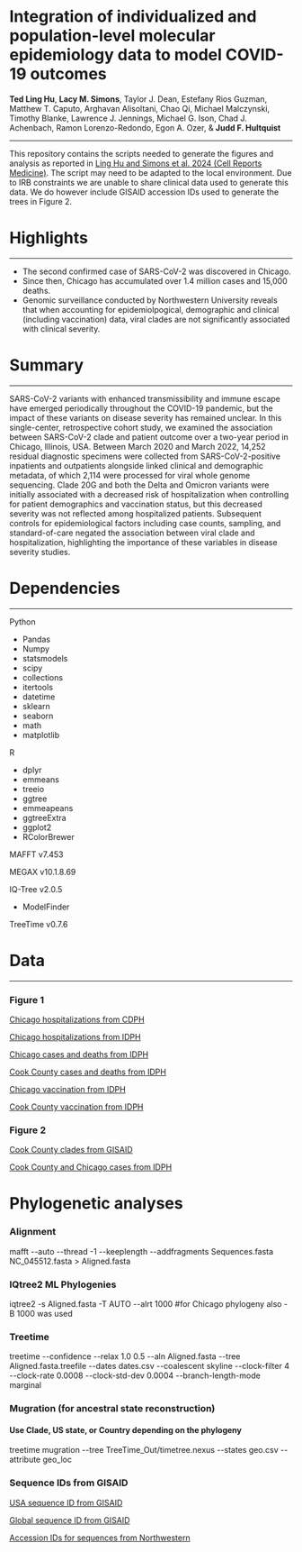 # Integration of individualized and population-level molecular epidemiology data to model COVID-19 outcomes
<b>Ted Ling Hu</b>, <b>Lacy M. Simons</b>, Taylor J. Dean, Estefany Rios Guzman, Matthew T. Caputo, Arghavan Alisoltani, Chao Qi, Michael Malczynski, Timothy Blanke, Lawrence J. Jennings, Michael G. Ison, Chad J. Achenbach, Ramon Lorenzo-Redondo, Egon A. Ozer, & <b>Judd F. Hultquist</b>

<hr>

This repository contains the scripts needed to generate the figures and analysis as reported in <a href="https://www.cell.com/cell-reports-medicine/fulltext/S2666-3791(23)00578-5">Ling Hu and Simons et al. 2024 (Cell Reports Medicine)</a>. The script may need to be adapted to the local environment. Due to IRB constraints we are unable to share clinical data used to generate this data. We do however include GISAID accession IDs used to generate the trees in Figure 2. 


# Highlights
<hr>
<ul>
  <li>The second confirmed case of SARS-CoV-2 was discovered in Chicago. </li>
  <li>Since then, Chicago has accumulated over 1.4 million cases and 15,000 deaths.</li>
  <li>Genomic surveillance conducted by Northwestern University reveals that when accounting for epidemiolpogical, demographic and clinical (including vaccination) data, viral clades are not significantly associated with clinical severity.</li>
</ul>

# Summary
<hr>
SARS-CoV-2 variants with enhanced transmissibility and immune escape have emerged periodically throughout the COVID-19 pandemic, but the impact of these variants on disease severity has remained unclear. In this single-center, retrospective cohort study, we examined the association between SARS-CoV-2 clade and patient outcome over a two-year period in Chicago, Illinois, USA. Between March 2020 and March 2022, 14,252 residual diagnostic specimens were collected from SARS-CoV-2-positive inpatients and outpatients alongside linked clinical and demographic metadata, of which 2,114 were processed for viral whole genome sequencing. Clade 20G and both the Delta and Omicron variants were initially associated with a decreased risk of hospitalization when controlling for patient demographics and vaccination status, but this decreased severity was not reflected among hospitalized patients. Subsequent controls for epidemiological factors including case counts, sampling, and standard-of-care negated the association between viral clade and hospitalization, highlighting the importance of these variables in disease severity studies.


# Dependencies
<hr>
Python
<ul>
  <li> Pandas </li>
  <li> Numpy </li>
  <li> statsmodels </li>
  <li> scipy </li>
  <li> collections </li>
  <li> itertools </li>
  <li> datetime </li>
  <li> sklearn </li>
  <li> seaborn </li>
  <li> math </li>
  <li> matplotlib </li>
</ul>
R
<ul>
  <li> dplyr </li>
  <li> emmeans </li>
  <li> treeio </li>
  <li> ggtree </li>
  <li> emmeapeans </li>
  <li> ggtreeExtra </li>
  <li> ggplot2 </li>
  <li> RColorBrewer </li>
</ul>

MAFFT v7.453

MEGAX v10.1.8.69

IQ-Tree v2.0.5
<ul>
  <li> ModelFinder </li>
</ul>
TreeTime v0.7.6

# Data
<hr>

### Figure 1

<a href="https://github.com/tedlinghu/molecular_epidemiology_covid19_chicago/blob/main/Data/chicago_hosp_cdph.csv">Chicago hospitalizations from CDPH</a> 

<a href="https://github.com/tedlinghu/molecular_epidemiology_covid19_chicago/blob/main/Data/chicago_hosp_idph.csv">Chicago hospitalizations from IDPH</a>

<a href="https://github.com/tedlinghu/molecular_epidemiology_covid19_chicago/blob/main/Data/chicago_cases_test_desths_idph.csv.csv">Chicago cases and deaths from IDPH</a>

<a href="https://github.com/tedlinghu/molecular_epidemiology_covid19_chicago/blob/main/Data/cook_county_cases_test_desths_idph.csv">Cook County cases and deaths from IDPH</a>

<a href="https://github.com/tedlinghu/molecular_epidemiology_covid19_chicago/blob/main/Data/chicago_vax_idph.csv">Chicago vaccination from IDPH</a>

<a href="https://github.com/tedlinghu/molecular_epidemiology_covid19_chicago/blob/main/Data/cook_vax_idph.csv">Cook County vaccination from IDPH</a>

### Figure 2

<a href="https://github.com/tedlinghu/molecular_epidemiology_covid19_chicago/blob/main/Data/cook_county_clades_gisaid.csv">Cook County clades from GISAID</a>

<a href="https://github.com/tedlinghu/molecular_epidemiology_covid19_chicago/blob/main/Data/cook_chicago_cases_idph.csv">Cook County and Chicago cases from IDPH</a>


# Phylogenetic analyses

### Alignment

mafft --auto --thread -1 --keeplength --addfragments Sequences.fasta NC_045512.fasta > Aligned.fasta

### IQtree2 ML Phylogenies

iqtree2 -s Aligned.fasta -T AUTO --alrt 1000 #for Chicago phylogeny also -B 1000 was used

### Treetime

treetime --confidence --relax 1.0 0.5 --aln Aligned.fasta --tree Aligned.fasta.treefile --dates dates.csv --coalescent skyline --clock-filter 4 --clock-rate 0.0008 --clock-std-dev 0.0004 --branch-length-mode marginal

### Mugration (for ancestral state reconstruction)
#### Use Clade, US state, or Country depending on the phylogeny

treetime mugration --tree TreeTime_Out/timetree.nexus --states geo.csv --attribute geo_loc 

### Sequence IDs from GISAID

<a href="https://github.com/tedlinghu/molecular_epidemiology_covid19_chicago/blob/main/Data/usa_sequenceid_gisaid.csv">USA sequence ID from GISAID</a>

<a href="https://github.com/tedlinghu/molecular_epidemiology_covid19_chicago/blob/main/Data/global_sequenceid_gisaid.csv">Global sequence ID from GISAID</a>

<a href="https://github.com/tedlinghu/molecular_epidemiology_covid19_chicago/blob/main/Data/final_sequences_accession_IDs.xlsx
">Accession IDs for sequences from Northwestern</a>
